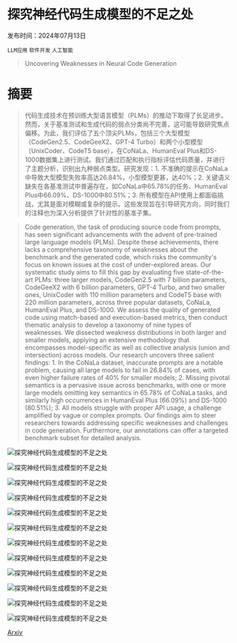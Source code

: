 # 探究神经代码生成模型的不足之处

发布时间：2024年07月13日

`LLM应用` `软件开发` `人工智能`

> Uncovering Weaknesses in Neural Code Generation

# 摘要

> 代码生成技术在预训练大型语言模型（PLMs）的推动下取得了长足进步。然而，关于基准测试和生成代码的弱点分类尚不完善，这可能导致研究焦点偏移。为此，我们评估了五个顶尖PLMs，包括三个大型模型（CodeGen2.5、CodeGeeX2、GPT-4 Turbo）和两个小型模型（UnixCoder、CodeT5 base），在CoNaLa、HumanEval Plus和DS-1000数据集上进行测试。我们通过匹配和执行指标评估代码质量，并进行了主题分析，识别出九种弱点类型。研究发现：1. 不准确的提示在CoNaLa中导致大型模型失败率高达26.84%，小型模型更甚，达40%；2. 关键语义缺失在各基准测试中普遍存在，如CoNaLa中65.78%的任务、HumanEval Plus中66.09%、DS-1000中80.51%；3. 所有模型在API使用上都面临挑战，尤其是面对模糊或复杂的提示。这些发现旨在引导研究方向，同时我们的注释也为深入分析提供了针对性的基准子集。

> Code generation, the task of producing source code from prompts, has seen significant advancements with the advent of pre-trained large language models (PLMs). Despite these achievements, there lacks a comprehensive taxonomy of weaknesses about the benchmark and the generated code, which risks the community's focus on known issues at the cost of under-explored areas.
  Our systematic study aims to fill this gap by evaluating five state-of-the-art PLMs: three larger models, CodeGen2.5 with 7 billion parameters, CodeGeeX2 with 6 billion parameters, GPT-4 Turbo, and two smaller ones, UnixCoder with 110 million parameters and CodeT5 base with 220 million parameters, across three popular datasets, CoNaLa, HumanEval Plus, and DS-1000. We assess the quality of generated code using match-based and execution-based metrics, then conduct thematic analysis to develop a taxonomy of nine types of weaknesses.
  We dissected weakness distributions in both larger and smaller models, applying an extensive methodology that encompasses model-specific as well as collective analysis (union and intersection) across models. Our research uncovers three salient findings: 1. In the CoNaLa dataset, inaccurate prompts are a notable problem, causing all large models to fail in 26.84% of cases, with even higher failure rates of 40% for smaller models; 2. Missing pivotal semantics is a pervasive issue across benchmarks, with one or more large models omitting key semantics in 65.78% of CoNaLa tasks, and similarly high occurrences in HumanEval Plus (66.09%) and DS-1000 (80.51%); 3. All models struggle with proper API usage, a challenge amplified by vague or complex prompts.
  Our findings aim to steer researchers towards addressing specific weaknesses and challenges in code generation. Furthermore, our annotations can offer a targeted benchmark subset for detailed analysis.

![探究神经代码生成模型的不足之处](../../../paper_images/2407.09793/x1.png)

![探究神经代码生成模型的不足之处](../../../paper_images/2407.09793/x2.png)

![探究神经代码生成模型的不足之处](../../../paper_images/2407.09793/x3.png)

![探究神经代码生成模型的不足之处](../../../paper_images/2407.09793/x4.png)

![探究神经代码生成模型的不足之处](../../../paper_images/2407.09793/x5.png)

![探究神经代码生成模型的不足之处](../../../paper_images/2407.09793/x6.png)

![探究神经代码生成模型的不足之处](../../../paper_images/2407.09793/x7.png)

![探究神经代码生成模型的不足之处](../../../paper_images/2407.09793/x8.png)

![探究神经代码生成模型的不足之处](../../../paper_images/2407.09793/x9.png)

![探究神经代码生成模型的不足之处](../../../paper_images/2407.09793/x10.png)

![探究神经代码生成模型的不足之处](../../../paper_images/2407.09793/x11.png)

![探究神经代码生成模型的不足之处](../../../paper_images/2407.09793/x12.png)

[Arxiv](https://arxiv.org/abs/2407.09793)